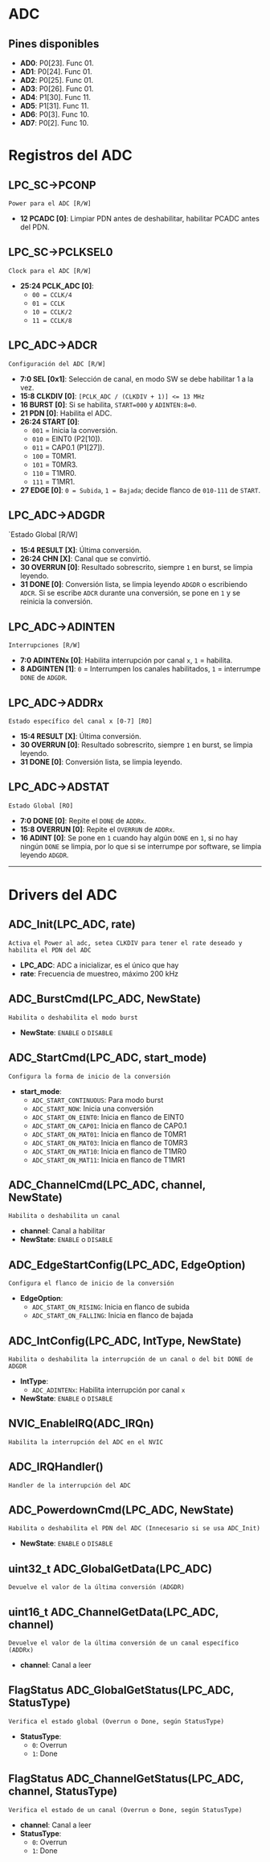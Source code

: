 # ADC

## Pines disponibles
- **AD0**: P0[23]. Func 01.
- **AD1**: P0[24]. Func 01.
- **AD2**: P0[25]. Func 01.
- **AD3**: P0[26]. Func 01.
- **AD4**: P1[30]. Func 11.
- **AD5**: P1[31]. Func 11.
- **AD6**: P0[3]. Func 10.
- **AD7**: P0[2]. Func 10.

# Registros del ADC

## LPC_SC->PCONP
`Power para el ADC [R/W]`
- **12 PCADC [0]**: Limpiar PDN antes de deshabilitar, habilitar PCADC antes del PDN.

## LPC_SC->PCLKSEL0
`Clock para el ADC [R/W]`
- **25:24 PCLK_ADC [0]**:
    - `00 = CCLK/4`
    - `01 = CCLK`
    - `10 = CCLK/2`
    - `11 = CCLK/8`

## LPC_ADC->ADCR
`Configuración del ADC [R/W]`
- **7:0 SEL [0x1]**: Selección de canal, en modo SW se debe habilitar 1 a la vez.
- **15:8 CLKDIV [0]**: `[PCLK_ADC / (CLKDIV + 1)] <= 13 MHz`
- **16 BURST [0]**: Si se habilita, `START=000` y `ADINTEN:8=0`.
- **21 PDN [0]**: Habilita el ADC.
- **26:24 START [0]**:
    - `001` = Inicia la conversión.
    - `010` = EINT0 (P2[10]).
    - `011` = CAP0.1 (P1[27]).
    - `100` = T0MR1.
    - `101` = T0MR3.
    - `110` = T1MR0.
    - `111` = T1MR1.
- **27 EDGE [0]**: `0 = Subida`, `1 = Bajada`; decide flanco de `010-111` de `START`.

## LPC_ADC->ADGDR
`Estado Global [R/W]
- **15:4 RESULT [X]**: Última conversión.
- **26:24 CHN [X]**: Canal que se convirtió.
- **30 OVERRUN [0]**: Resultado sobrescrito, siempre `1` en burst, se limpia leyendo.
- **31 DONE [0]**: Conversión lista, se limpia leyendo `ADGDR` o escribiendo `ADCR`. Si se escribe `ADCR` durante una conversión, se pone en `1` y se reinicia la conversión.

## LPC_ADC->ADINTEN
`Interrupciones [R/W]`
- **7:0 ADINTENx [0]**: Habilita interrupción por canal `x`, `1` = habilita.
- **8 ADGINTEN [1]**: `0` = Interrumpen los canales habilitados, `1` = interrumpe `DONE` de `ADGDR`.

## LPC_ADC->ADDRx
`Estado específico del canal x [0-7] [RO]`
- **15:4 RESULT [X]**: Última conversión.
- **30 OVERRUN [0]**: Resultado sobrescrito, siempre `1` en burst, se limpia leyendo.
- **31 DONE [0]**: Conversión lista, se limpia leyendo.

## LPC_ADC->ADSTAT
`Estado Global [RO]`
- **7:0 DONE [0]**: Repite el `DONE` de `ADDRx`.
- **15:8 OVERRUN [0]**: Repite el `OVERRUN` de `ADDRx`.
- **16 ADINT [0]**: Se pone en `1` cuando hay algún `DONE` en `1`, si no hay ningún `DONE` se limpia, por lo que si se interrumpe por software, se limpia leyendo `ADGDR`.

---

# Drivers del ADC

## ADC_Init(LPC_ADC, rate)
`Activa el Power al adc, setea CLKDIV para tener el rate deseado y habilita el PDN del ADC`
- **LPC_ADC**: ADC a inicializar, es el único que hay
- **rate**: Frecuencia de muestreo, máximo 200 kHz

## ADC_BurstCmd(LPC_ADC, NewState)
`Habilita o deshabilita el modo burst`
- **NewState**: `ENABLE` o `DISABLE`

## ADC_StartCmd(LPC_ADC, start_mode)
`Configura la forma de inicio de la conversión`
- **start_mode**:
  - `ADC_START_CONTINUOUS`: Para modo burst
  - `ADC_START_NOW`: Inicia una conversión
  - `ADC_START_ON_EINT0`: Inicia en flanco de EINT0
  - `ADC_START_ON_CAP01`: Inicia en flanco de CAP0.1
  - `ADC_START_ON_MAT01`: Inicia en flanco de T0MR1
  - `ADC_START_ON_MAT03`: Inicia en flanco de T0MR3
  - `ADC_START_ON_MAT10`: Inicia en flanco de T1MR0
  - `ADC_START_ON_MAT11`: Inicia en flanco de T1MR1

## ADC_ChannelCmd(LPC_ADC, channel, NewState)
`Habilita o deshabilita un canal`
- **channel**: Canal a habilitar
- **NewState**: `ENABLE` o `DISABLE`

## ADC_EdgeStartConfig(LPC_ADC, EdgeOption)
`Configura el flanco de inicio de la conversión`
- **EdgeOption**:
  - `ADC_START_ON_RISING`: Inicia en flanco de subida
  - `ADC_START_ON_FALLING`: Inicia en flanco de bajada

## ADC_IntConfig(LPC_ADC, IntType, NewState)
`Habilita o deshabilita la interrupción de un canal o del bit DONE de ADGDR`
- **IntType**:
  - `ADC_ADINTENx`: Habilita interrupción por canal `x`
- **NewState**: `ENABLE` o `DISABLE`

## NVIC_EnableIRQ(ADC_IRQn)
`Habilita la interrupción del ADC en el NVIC`

## ADC_IRQHandler()
`Handler de la interrupción del ADC`

## ADC_PowerdownCmd(LPC_ADC, NewState)
`Habilita o deshabilita el PDN del ADC (Innecesario si se usa ADC_Init)`
- **NewState**: `ENABLE` o `DISABLE`

## uint32_t ADC_GlobalGetData(LPC_ADC)
`Devuelve el valor de la última conversión (ADGDR)`

## uint16_t ADC_ChannelGetData(LPC_ADC, channel)
`Devuelve el valor de la última conversión de un canal específico (ADDRx)`
- **channel**: Canal a leer

## FlagStatus ADC_GlobalGetStatus(LPC_ADC, StatusType)
`Verifica el estado global (Overrun o Done, según StatusType)`
- **StatusType**:
  - `0`: Overrun
  - `1`: Done

## FlagStatus ADC_ChannelGetStatus(LPC_ADC, channel, StatusType)
`Verifica el estado de un canal (Overrun o Done, según StatusType)`
- **channel**: Canal a leer
- **StatusType**:
  - `0`: Overrun
  - `1`: Done
